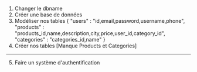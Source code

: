 1. Changer le dbname
2. Créer une base de données
3. Modéliser nos tables {
    "users" : "id,email,password,username,phone",
    "products" : "products_id,name,description,city,price,user_id,category_id",
    "categories" : "categories_id,name"
}
4. Créer nos tables [Manque Products et Categories]
----------------------------------------------------------------
5. Faire un système d'authentification